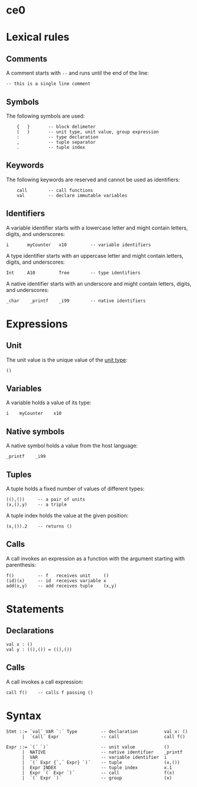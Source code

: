 # ce0

# Lexical rules

## Comments

A comment starts with `--` and runs until the end of the line:

```
-- this is a single line comment
```

## Symbols

The following symbols are used:

```
    {   }       -- block delimeter
    (   )       -- unit type, unit value, group expression
    :           -- type declaration
    ,           -- tuple separator
    .           -- tuple index
```

## Keywords

The following keywords are reserved and cannot be used as identifiers:

```
    call        -- call functions
    val         -- declare immutable variables
```

## Identifiers

A variable identifier starts with a  lowercase letter and might contain
letters, digits, and underscores:

```
i       myCounter   x10         -- variable identifiers
```

A type identifier starts with an uppercase letter and might contain letters,
digits, and underscores:

```
Int     A10         Tree        -- type identifiers
```

A native identifier starts with an underscore and might contain letters,
digits, and underscores:

```
_char    _printf    _i99        -- native identifiers
```

# Expressions

## Unit

The unit value is the unique value of the [unit type](TODO):

```
()
```

## Variables

A variable holds a value of its type:

```
i    myCounter    x10
```

## Native symbols

A native symbol holds a value from the host language:

```
_printf    _i99
```

## Tuples

A tuple holds a fixed number of values of different types:

```
((),())     -- a pair of units
(x,(),y)    -- a triple
```

A tuple index holds the value at the given position:

```
(x,()).2    -- returns ()
```

## Calls

A call invokes an expression as a function with the argument starting with
parenthesis:

```
f()         -- f   receives unit     ()
(id)(x)     -- id  receives variable x
add(x,y)    -- add receives tuple    (x,y)
```

# Statements

## Declarations

```
val x : ()
val y : ((),()) = ((),())
```

## Calls

A call invokes a call expression:

```
call f()    -- calls f passing ()
```

# Syntax

```
Stmt ::= `val´ VAR `:´ Type         -- declaration          val x: ()
      |  `call´ Expr                -- call                 call f()

Expr ::= `(´ `)´                    -- unit value           ()
      |  NATIVE                     -- native identifier    _printf
      |  VAR                        -- variable identifier  i
      |  `(´ Expr {`,´ Expr} `)´    -- tuple                (x,())
      |  Expr INDEX                 -- tuple index          x.1
      |  Expr `(´ Expr `)´          -- call                 f(x)
      |  `(´ Expr `)´               -- group                (x)
```
